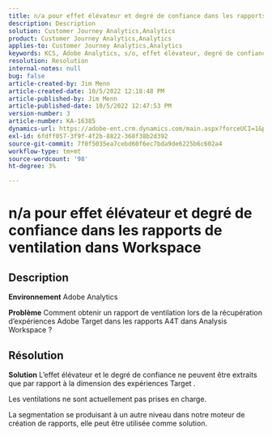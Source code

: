 ```yaml
---
title: n/a pour effet élévateur et degré de confiance dans les rapports de ventilation dans Workspace
description: Description
solution: Customer Journey Analytics,Analytics
product: Customer Journey Analytics,Analytics
applies-to: Customer Journey Analytics,Analytics
keywords: KCS, Adobe Analytics, s/o, effet élévateur, degré de confiance, rapports de ventilation, espace de travail, FAQ
resolution: Resolution
internal-notes: null
bug: false
article-created-by: Jim Menn
article-created-date: 10/5/2022 12:18:48 PM
article-published-by: Jim Menn
article-published-date: 10/5/2022 12:47:53 PM
version-number: 3
article-number: KA-16385
dynamics-url: https://adobe-ent.crm.dynamics.com/main.aspx?forceUCI=1&pagetype=entityrecord&etn=knowledgearticle&id=49ac8ed8-a744-ed11-bba1-000d3a3064b8
exl-id: 6fdff057-3f9f-4f2b-8822-368f38b2d392
source-git-commit: 7f0f5035ea7cebd60f6ec7bda9de6225b6c602a4
workflow-type: tm+mt
source-wordcount: '98'
ht-degree: 3%

---
```


# n/a pour effet élévateur et degré de confiance dans les rapports de ventilation dans Workspace

## Description


<b>Environnement</b>
Adobe Analytics

<b>Problème</b>
Comment obtenir un rapport de ventilation lors de la récupération d’expériences Adobe Target dans les rapports A4T dans Analysis Workspace ?


## Résolution


<b>Solution</b>
L’effet élévateur et le degré de confiance ne peuvent être extraits que par rapport à la dimension des expériences Target .

Les ventilations ne sont actuellement pas prises en charge.

La segmentation se produisant à un autre niveau dans notre moteur de création de rapports, elle peut être utilisée comme solution.
